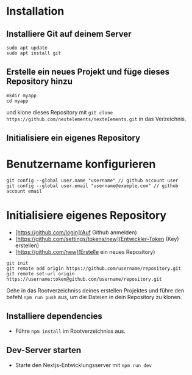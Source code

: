 # Installation
## Installiere Git auf deinem Server
```
sudo apt update
sudo apt install git
```

## Erstelle ein neues Projekt und füge dieses Repository hinzu
```
mkdir myapp
cd myapp
```
und klone dieses Repository mit `git clone https://github.com/nextelements/nexteIements.git` in das Verzeichnis.

## Initialisiere ein eigenes Repository
# Benutzername konfigurieren
```
git config --global user.name "username" // github account user
git config --global user.email "username@example.com" // github account email
```
# Initialisiere eigenes Repository
- [https://github.com/login](Auf Github anmelden)
- [https://github.com/settings/tokens/new](Entwickler-Token (Key) erstellen)
- [https://github.com/new](Erstelle ein neues Repository)

```
git init
git remote add origin https://github.com/username/repository.git
git remote set-url origin https://username:token@github.com/username/repository.git
```

Gehe in das Rootverzeichniss deines erstellen Projektes und führe den befehl `npm run push` aus, um die Dateien in dein Repository zu klonen.

## Installiere dependencies
- Führe `npm install` im Rootverzeichniss aus.

## Dev-Server starten
- Starte den Nextjs-Entwicklungsserver mit `npm run dev`
